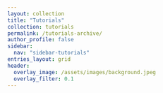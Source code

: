 ```yaml
---
layout: collection
title: "Tutorials"
collection: tutorials
permalink: /tutorials-archive/
author_profile: false
sidebar:
  nav: "sidebar-tutorials"
entries_layout: grid
header:
  overlay_image: /assets/images/background.jpeg
  overlay_filter: 0.1
---
```

